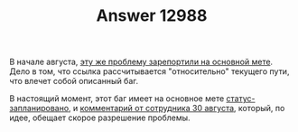 ﻿---
title: "Answer 12988"
se.owner.user_id: 337980
se.owner.display_name: "Anton Menshov"
se.owner.link: "https://ru.meta.stackoverflow.com/users/337980/anton-menshov"
se.answer_id: 12988
se.question_id: 12987
se.post_type: answer
se.is_accepted: False
---
<p>В начале августа, <a href="https://meta.stackexchange.com/q/391952/383809">эту же проблему зарепортили на основной мете</a>. Дело в том, что ссылка рассчитывается &quot;относительно&quot; текущего пути, что влечет собой описанный баг.</p>
<p>В настоящий момент, этот баг имеет на основное мете <a href="/questions/tagged/%d1%81%d1%82%d0%b0%d1%82%d1%83%d1%81-%d0%b7%d0%b0%d0%bf%d0%bb%d0%b0%d0%bd%d0%b8%d1%80%d0%be%d0%b2%d0%b0%d0%bd%d0%be" class="post-tag moderator-tag" title="показать вопросы с меткой [статус-запланировано]" aria-label="показать вопросы с меткой [статус-запланировано]" rel="tag" aria-labelledby="tag-статус-запланировано-tooltip-container">статус-запланировано</a>, и <a href="https://meta.stackexchange.com/questions/391952/positive-reputation-notification-for-edit-approvals-uses-relative-url-which-cau#comment1313221_391952">комментарий от сотрудника 30 августа</a>, который, по идее, обещает скорое разрешение проблемы.</p>
